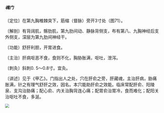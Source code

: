 ##### 魂门

〔定位〕在第九胸椎棘突下，筋缩（督脉）旁开3寸处（图71）。

〔解剖〕有背阔肌，髂肋肌，第九肋间动、静脉背侧支，布有第八、九胸神经后支外侧支，深层为第九肋间神经干。

〔功能）舒肝利胆，开胃进食。

〔主治〕肝病呕恶不食，食则不化，胸胁胀满，呕吐，泄泻。

〔刺灸〕斜刺0. 5〜0.8寸。宜灸。

〔讲述〕见于《甲乙》。门指出人之处，穴在肝俞之旁，肝藏魂，主治肝病，胁痛胀满，针之有理气舒肝之效，因名。本穴能助肝俞之效能。临床常配肝俞、阳陵泉、支沟治胁痛；配心俞、内关治胸背连心痛；配胃俞治胃冷，食而难化；配阳关治呕吐不食，多涎。

<img src="./img/图71.jpg" style="zoom:80%;" />
